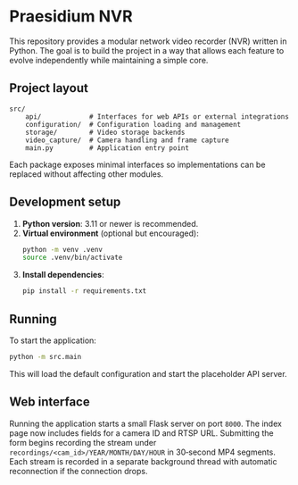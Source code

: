 # Praesidium NVR

This repository provides a modular network video recorder (NVR) written in Python. The goal is to build the project in a way that allows each feature to evolve independently while maintaining a simple core.

## Project layout

```
src/
    api/            # Interfaces for web APIs or external integrations
    configuration/  # Configuration loading and management
    storage/        # Video storage backends
    video_capture/  # Camera handling and frame capture
    main.py         # Application entry point
```

Each package exposes minimal interfaces so implementations can be replaced without affecting other modules.

## Development setup

1. **Python version**: 3.11 or newer is recommended.
2. **Virtual environment** (optional but encouraged):
   ```bash
   python -m venv .venv
   source .venv/bin/activate
   ```
3. **Install dependencies**:
   ```bash
   pip install -r requirements.txt
   ```

## Running

To start the application:

```bash
python -m src.main
```

This will load the default configuration and start the placeholder API server.

## Web interface

Running the application starts a small Flask server on port `8000`. The index page now includes fields for a camera ID and RTSP URL. Submitting the form begins recording the stream under `recordings/<cam_id>/YEAR/MONTH/DAY/HOUR` in 30‐second MP4 segments. Each stream is recorded in a separate background thread with automatic reconnection if the connection drops.
